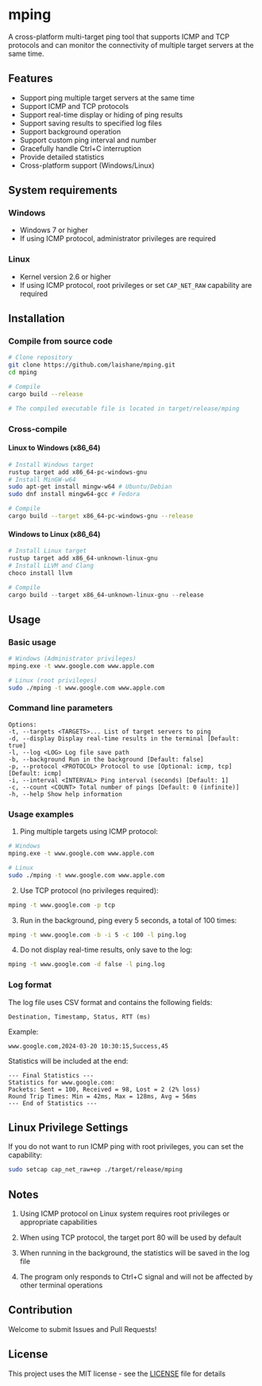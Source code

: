 # mping
A cross-platform multi-target ping tool that supports ICMP and TCP protocols and can monitor the connectivity of multiple target servers at the same time.

## Features

- Support ping multiple target servers at the same time
- Support ICMP and TCP protocols
- Support real-time display or hiding of ping results
- Support saving results to specified log files
- Support background operation
- Support custom ping interval and number
- Gracefully handle Ctrl+C interruption
- Provide detailed statistics
- Cross-platform support (Windows/Linux)

## System requirements

### Windows
- Windows 7 or higher
- If using ICMP protocol, administrator privileges are required

### Linux
- Kernel version 2.6 or higher
- If using ICMP protocol, root privileges or set `CAP_NET_RAW` capability are required

## Installation

### Compile from source code

```bash
# Clone repository
git clone https://github.com/laishane/mping.git
cd mping

# Compile
cargo build --release

# The compiled executable file is located in target/release/mping
```

### Cross-compile

#### Linux to Windows (x86_64)
```bash
# Install Windows target
rustup target add x86_64-pc-windows-gnu
# Install MinGW-w64
sudo apt-get install mingw-w64 # Ubuntu/Debian
sudo dnf install mingw64-gcc # Fedora

# Compile
cargo build --target x86_64-pc-windows-gnu --release
```

#### Windows to Linux (x86_64)
```powershell
# Install Linux target
rustup target add x86_64-unknown-linux-gnu
# Install LLVM and Clang
choco install llvm

# Compile
cargo build --target x86_64-unknown-linux-gnu --release
```

## Usage

### Basic usage
```bash
# Windows (Administrator privileges)
mping.exe -t www.google.com www.apple.com

# Linux (root privileges)
sudo ./mping -t www.google.com www.apple.com
```

### Command line parameters

```
Options:
-t, --targets <TARGETS>... List of target servers to ping
-d, --display Display real-time results in the terminal [Default: true]
-l, --log <LOG> Log file save path
-b, --background Run in the background [Default: false]
-p, --protocol <PROTOCOL> Protocol to use [Optional: icmp, tcp] [Default: icmp]
-i, --interval <INTERVAL> Ping interval (seconds) [Default: 1]
-c, --count <COUNT> Total number of pings [Default: 0 (infinite)]
-h, --help Show help information
```

### Usage examples

1. Ping multiple targets using ICMP protocol:
```bash
# Windows
mping.exe -t www.google.com www.apple.com

# Linux
sudo ./mping -t www.google.com www.apple.com
```

2. Use TCP protocol (no privileges required):
```bash
mping -t www.google.com -p tcp
```

3. Run in the background, ping every 5 seconds, a total of 100 times:
```bash
mping -t www.google.com -b -i 5 -c 100 -l ping.log
```

4. Do not display real-time results, only save to the log:
```bash
mping -t www.google.com -d false -l ping.log
```

### Log format

The log file uses CSV format and contains the following fields:
```
Destination, Timestamp, Status, RTT (ms)
```

Example:
```
www.google.com,2024-03-20 10:30:15,Success,45
```

Statistics will be included at the end:
```
--- Final Statistics ---
Statistics for www.google.com:
Packets: Sent = 100, Received = 98, Lost = 2 (2% loss)
Round Trip Times: Min = 42ms, Max = 128ms, Avg = 56ms
--- End of Statistics ---
```

## Linux Privilege Settings

If you do not want to run ICMP ping with root privileges, you can set the capability:

```bash
sudo setcap cap_net_raw+ep ./target/release/mping
```

## Notes

1. Using ICMP protocol on Linux system requires root privileges or appropriate capabilities

2. When using TCP protocol, the target port 80 will be used by default

3. When running in the background, the statistics will be saved in the log file

4. The program only responds to Ctrl+C signal and will not be affected by other terminal operations

## Contribution

Welcome to submit Issues and Pull Requests!

## License

This project uses the MIT license - see the [LICENSE](LICENSE) file for details